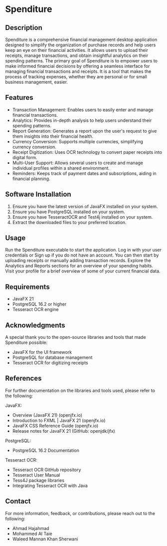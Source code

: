 # Spenditure

## Description

Spenditure is a comprehensive financial management desktop application designed to simplify the organization of purchase records and help users keep an eye on their financial activities. It allows users to upload their receipts, manage transactions, and obtain insightful analytics on their spending patterns. The primary goal of Spenditure is to empower users to make informed financial decisions by offering a seamless interface for managing financial transactions and receipts. It is a tool that makes the process of tracking expenses, whether they are personal or for small business management, easier.

## Features

- Transaction Management: Enables users to easily enter and manage financial transactions.
- Analytics: Provides in-depth analysis to help users understand their spending patterns.
- Report Generation: Generates a report upon the user's request to give them insights into their financial health.
- Currency Conversion: Supports multiple currencies, simplifying currency conversion.
- Receipt Digitization: Uses OCR technology to convert paper receipts into digital form.
- Multi-User Support: Allows several users to create and manage individual profiles within a shared environment.
- Reminders: Keeps track of payment dates and subscriptions, aiding in financial planning.

## Software Installation

1. Ensure you have the latest version of JavaFX installed on your system.
2. Ensure you have PostgreSQL installed on your system.
3. Ensure you have TesseractOCR and Test4j installed on your system.
4. Extract the downloaded files to your preferred location.

## Usage

Run the Spenditure executable to start the application. Log in with your user credentials or Sign up if you do not have an account. You can then start by uploading receipts or manually adding transaction records. Explore the Analytics and Reports sections for an overview of your spending habits. Visit your profile for a brief overview of some of your current financial data.

## Requirements

- JavaFX 21
- PostgreSQL 16.2 or higher
- Tesseract OCR engine

## Acknowledgments

A special thank you to the open-source libraries and tools that made Spenditure possible:

- JavaFX for the UI framework
- PostgreSQL for database management
- Tesseract OCR for digitizing receipts

## References

For further documentation on the libraries and tools used, please refer to the following:

JavaFX:
- Overview (JavaFX 21) (openjfx.io)
- Introduction to FXML | JavaFX 21 (openjfx.io)
- JavaFX CSS Reference Guide (openjfx.io)
- Release notes for JavaFX 21 (GitHub: openjdk/jfx)

PostgreSQL:
- PostgreSQL 16.2 Documentation

Tesseract OCR:
- Tesseract OCR GitHub repository
- Tesseract User Manual
- Tess4J package libraries
- Integrating Tesseract OCR with Java

## Contact

For more information, feedback, or contributions, please reach out to the following:
- Ahmad Hajahmad
- Mohammed Al Taie
- Waleed Mannan Khan Sherwani
